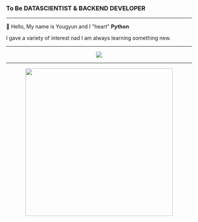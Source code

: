 ### To Be DATASCIENTIST & BACKEND DEVELOPER

<hr>


:wave: Hello, My name is Yougyun and I "heart" **Python**

I gave a variety of interest nad I am always learning something new.


<hr>

    
  <p align = "center">
    <img src="https://github-readme-stats.vercel.app/api?username=fightnyy&show_icons=true"/>
   <p>


<hr>

    
<p align = "center">
    <img src="https://wakatime.com/share/@a8631d72-fc52-4b07-ac58-dbf819ad8f1f/f13c143a-eabe-4d8b-9324-e8528c5bd78f.svg" height="400"/>
<p>


 
